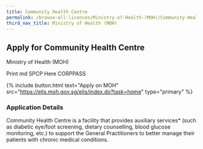 ```yaml
---
title: Community Health Centre
permalink: /browse-all-licences/Ministry-of-Health-(MOH)/Community-Health-Centre
third_nav_title: Ministry of Health (MOH)
---
```


## Apply for Community Health Centre

Ministry of Health (MOH)

Print md SPCP Here CORPPASS

{% include button.html text="Apply on MOH" src="https://elis.moh.gov.sg/elis/index.do?task=home" type="primary" %}

### Application Details

<p>Community Health Centre is a facility that provides auxiliary services* (such as diabetic eye/foot screening, dietary counselling, blood glucose monitoring, etc.) to support the General Practitioners to better manage their patients with chronic medical conditions.</p>

